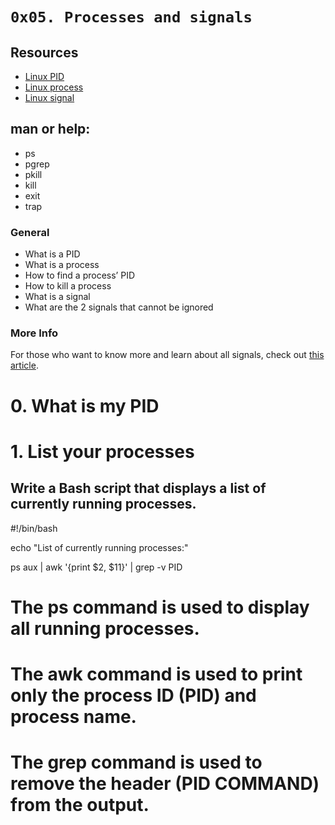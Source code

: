 # ``` 0x05. Processes and signals ```

## Resources
- [Linux PID](http://www.linfo.org/pid.html)
- [Linux process](https://www.thegeekstuff.com/2012/03/linux-processes-environment/)
- [Linux signal](https://www.thegeekstuff.com/2012/03/linux-signals-fundamentals/)

## man or help:

- ps
- pgrep
- pkill
- kill
- exit
- trap

### General
- What is a PID
- What is a process
- How to find a process’ PID
- How to kill a process
- What is a signal
- What are the 2 signals that cannot be ignored

### More Info
For those who want to know more and learn about all signals, check out [this article](https://www.computerhope.com/unix/signals.htm).

# 0. What is my PID
# 1. List your processes

## Write a Bash script that displays a list of currently running processes.
#!/bin/bash

echo "List of currently running processes:"

ps aux | awk '{print $2, $11}' | grep -v PID

# The ps command is used to display all running processes.
# The awk command is used to print only the process ID (PID) and process name.
# The grep command is used to remove the header (PID COMMAND) from the output.

